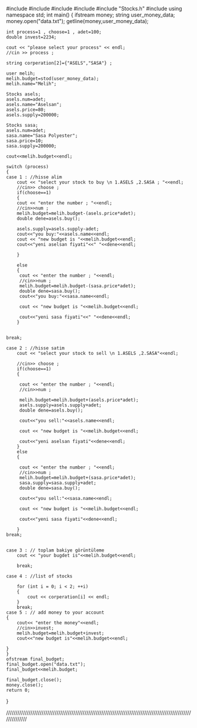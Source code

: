 #include <QCoreApplication>
#include <QLocale>
#include <QTranslator>
#include <iostream>
#include "Stocks.h"
#include <fstream>
using namespace std;
int main()
{
    ifstream money;
    string user_money_data;
    money.open("data.txt");
    getline(money,user_money_data);



    int process=1 , choose=1 , adet=100;
    double invest=2234;

    cout << "please select your process" << endl;
    //cin >> process ;

    string corperation[2]={"ASELS","SASA"} ;

    user melih;
    melih.budget=stod(user_money_data);
    melih.name="Melih";

    Stocks asels;
    asels.num=adet;
    asels.name="Aselsan";
    asels.price=80;
    asels.supply=200000;

    Stocks sasa;
    asels.num=adet;
    sasa.name="Sasa Polyester";
    sasa.price=10;
    sasa.supply=200000;

    cout<<melih.budget<<endl;

    switch (process)
    {
    case 1 : //hisse alim
        cout << "select your stock to buy \n 1.ASELS ,2.SASA ; "<<endl;
        //cin>> choose ;
        if(choose==1)
        {
        cout << "enter the number ; "<<endl;
        //cin>>num ;
        melih.budget=melih.budget-(asels.price*adet);
        double dene=asels.buy();

        asels.supply=asels.supply-adet;
        cout<<"you buy:"<<asels.name<<endl;
        cout << "new budget is "<<melih.budget<<endl;
        cout<<"yeni aselsan fiyati"<<" "<<dene<<endl;

        }

        else
        {
         cout << "enter the number ; "<<endl;
         //cin>>num ;
         melih.budget=melih.budget-(sasa.price*adet);
         double dene=sasa.buy();
         cout<<"you buy:"<<sasa.name<<endl;

         cout << "new budget is "<<melih.budget<<endl;

         cout<<"yeni sasa fiyati"<<" "<<dene<<endl;
        }


    break;

    case 2 : //hisse satim
        cout << "select your stock to sell \n 1.ASELS ,2.SASA"<<endl;

        //cin>> choose ;
        if(choose==1)
        {

         cout << "enter the number ; "<<endl;
         //cin>>num ;

         melih.budget=melih.budget+(asels.price*adet);
         asels.supply=asels.supply+adet;
         double dene=asels.buy();

         cout<<"you sell:"<<asels.name<<endl;

         cout << "new budget is "<<melih.budget<<endl;

         cout<<"yeni aselsan fiyati"<<dene<<endl;
        }
        else
        {

         cout << "enter the number ; "<<endl;
         //cin>>num ;
         melih.budget=melih.budget+(sasa.price*adet);
         sasa.supply=sasa.supply+adet;
         double dene=sasa.buy();

         cout<<"you sell:"<<sasa.name<<endl;

         cout << "new budget is "<<melih.budget<<endl;

         cout<<"yeni sasa fiyati"<<dene<<endl;

        }
    break;


    case 3 : // toplam bakiye görüntüleme
        cout << "your bugdet is"<<melih.budget<<endl;

        break;

    case 4 : //list of stocks

        for (int i = 0; i < 2; ++i)
        {
            cout << corperation[i] << endl;
        }
        break;
    case 5 : // add money to your account
    {
        cout<< "enter the money"<<endl;
        //cin>>invest;
        melih.budget=melih.budget+invest;
        cout<<"new budget is"<<melih.budget<<endl;

    }
    }
    ofstream final_budget;
    final_budget.open("data.txt");
    final_budget<<melih.budget;

    final_budget.close();
    money.close();
    return 0;
}


//////////////////////////////////////////////////////////////////////////////////////////////////////////////


